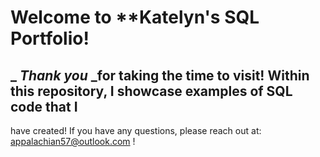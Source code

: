 # Welcome to **Katelyn's SQL Portfolio!  
## _ _Thank you_ _for taking the time to visit! Within this repository,  I showcase examples of SQL code that I 
have created! If you have any questions, please reach out at: appalachian57@outlook.com !

